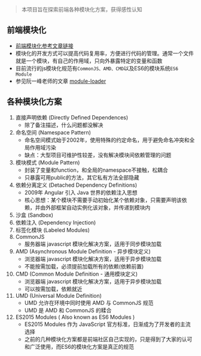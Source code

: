 > 本项目旨在探索前端各种模块化方案，获得感性认知

## 前端模块化
- [前端模块化参考文章链接](https://juejin.im/post/5aaa37c8f265da23945f365c)    
- 模块化的开发方式可以提高代码复用率，方便进行代码的管理。通常一个文件就是一个模块，有自己的作用域，只向外暴露特定的变量和函数
- 目前流行的js模块化规范有`CommonJS、AMD、CMD`以及ES6的模块系统`ES6 Module`
- 参见阮一峰老师的文章 [module-loader](http://es6.ruanyifeng.com/#docs/module-loader#ES6-模块与-CommonJS-模块的差异)

## 各种模块化方案
1. 直接声明依赖 (Directly Defined Dependences)
    - 除了备注描述，什么问题都没解决
2. 命名空间 (Namespace Pattern)
    - 命名空间模式始于2002年，使用特殊的约定命名，用于避免命名冲突和全局作用域污染
    - 缺点：大型项目可维护性较差，没有解决模块间依赖管理的问题
3. 模块模式 (Module Pattern)
    - 封装了变量和function，和全局的namespace不接触，松耦合
    - 只暴露可用public的方法，其它私有方法全部隐藏
4. 依赖分离定义 (Detached Dependency Definitions)
    - 2009年 Angular 引入 Java 世界的依赖注入思想
    - 核心思想：某个模块不需要手动初始化某个依赖对象，只需要声明该依赖，并由外部框架自动实例化该对象，并传递到模块内
5. 沙盒 (Sandbox)
6. 依赖注入 (Dependency Injection)
7. 标签化模块 (Labeled Modules)
8. CommonJS
    - 服务器端 javascript 模块化解决方案，适用于同步模块加载
9. AMD (Asynchronous Module Definition - 异步模块定义)
    - 浏览器端 javascript 模块化解决方案，适用于异步模块加载
    - 不能按需加载，必须提前加载所有的依赖(依赖前置)
10. CMD (Common Module Definition - 通用模块定义)
    - 浏览器端 javascript 模块化解决方案，适用于异步模块加载
    - 可以按需加载，依赖就近
11. UMD (Universal Module Definition)
    - UMD 允许在环境中同时使用 AMD 与 CommonJS 规范
    - UMD 是 AMD 和 CommonJS 的糅合
12. ES2015 Modules ( Also known as ES6 Modules )
    - ES2015 Modules 作为 JavaScript 官方标准，日渐成为了开发者的主流选择
    - 之前的几种模块化方案都是前端社区自己实现的，只是得到了大家的认可和广泛使用，而ES6的模块化方案是真正的规范